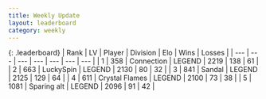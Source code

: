 ```yaml
---
title: Weekly Update
layout: leaderboard
category: weekly
---
```


{: .leaderboard}
| Rank | LV | Player | Division | Elo | Wins | Losses |
| --- | --- | --- | --- | --- | --- | --- |
| <span data-change="1">1</span> | 358 | <span title="ID: 539711">Connection</span> | LEGEND | <span data-change="236">2219</span> | <span data-change="127">138</span> | <span data-change="53">61</span> |
| <span data-change="1">2</span> | 663 | <span title="ID: 498412">LuckySpin</span> | LEGEND | <span data-change="183">2130</span> | <span data-change="67">80</span> | <span data-change="28">32</span> |
| <span data-change="4">3</span> | 841 | <span title="ID: 315148">Sandal</span> | LEGEND | <span data-change="220">2125</span> | <span data-change="125">129</span> | <span data-change="63">64</span> |
| <span data-change="-3">4</span> | 611 | <span title="ID: 163201">Crystal Flames</span> | LEGEND | <span data-change="85">2100</span> | <span data-change="49">73</span> | <span data-change="33">38</span> |
| <span data-change="-">5</span> | 1081 | <span title="ID: 203132">Sparing alt</span> | LEGEND | <span data-change="-">2096</span> | <span data-change="-">91</span> | <span data-change="-">42</span> |